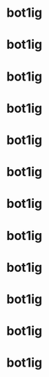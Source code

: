 # bot1ig
# bot1ig
# bot1ig
# bot1ig
# bot1ig
# bot1ig
# bot1ig
# bot1ig
# bot1ig
# bot1ig
# bot1ig
# bot1ig
